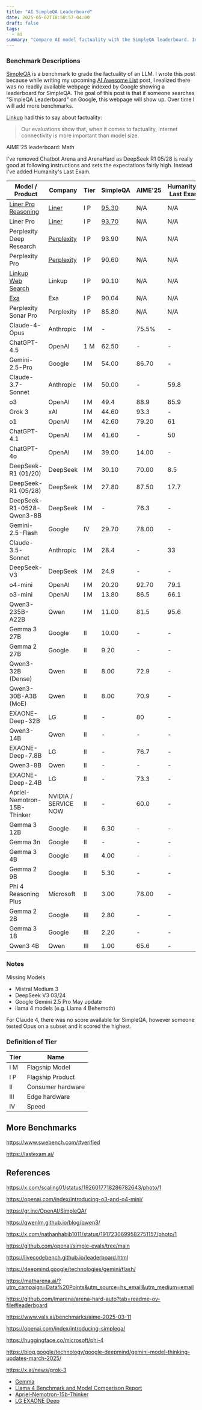 ```yaml
---
title: "AI SimpleQA Leaderboard"
date: 2025-05-02T18:50:57-04:00
draft: false
tags:
  - ai
summary: "Compare AI model factuality with the SimpleQA leaderboard. Includes scores for AIME'25 (Math), Chatbot Arena, and ArenaHard benchmarks."
---
```


### Benchmark Descriptions

[SimpleQA](https://openai.com/index/introducing-simpleqa/) is a benchmark to grade the factuality of an LLM. I wrote this post because while writing my upcoming [AI Awesome List](/posts/ai) post, I realized there was no readily available webpage indexed by Google showing a leaderboard for SimpleQA. The goal of this post is that if someone searches "SimpleQA Leaderboard" on Google, this webpage will show up. Over time I will add more benchmarks.

[Linkup](https://www.linkup.so/blog/linkup-establishes-sota-performance-on-simpleqa) had this to say about factuality:

> Our evaluations show that, when it comes to factuality, internet connectivity is more important than model size.

AIME'25 leaderboard: Math

I've removed Chatbot Arena and ArenaHard as DeepSeek R1 05/28 is really good at following instructions and sets the expectations fairly high. Instead I've added Humanity's Last Exam.

| Model / Product   | Company   | Tier    | SimpleQA | AIME'25 | Humanity's Last Exam  |
|----------------------|-----------|----------|----------|---------|--------|
| [Liner Pro Reasoning](https://getliner.com/) | [Liner](https://liner.com/) | I P | [95.30](https://liner.com/learn/deep-research-comparison) | N/A | N/A |
| Liner Pro | [Liner](https://liner.com/) | I P | [93.70](https://liner.com/learn/liner-accurate-ai-search) | N/A | N/A |
| Perplexity Deep Research | [Perplexity](https://www.perplexity.ai/) | I P | 93.90 | N/A | N/A |
| Perplexity Pro      | [Perplexity](https://www.perplexity.ai/) | I P | 90.60 | N/A | N/A |
| [Linkup Web Search](https://www.linkup.so/)        | Linkup | I P | 90.10 | N/A | N/A |
| [Exa](https://exa.ai/)                                 | Exa | I P | 90.04 | N/A | N/A |
| Perplexity Sonar Pro      | Perplexity | I P | 85.80 | N/A | N/A |
| Claude-4-Opus              | Anthropic | I M | - | 75.5% | - |
| ChatGPT-4.5                 | OpenAI    | 1 M | 62.50 | - | - |
| Gemini-2.5-Pro              | Google    | I M |  54.00 | 86.70 | - |
| Claude-3.7-Sonnet        | Anthropic | I M | 50.00 | - | 59.8 |
| o3                                  | OpenAI    | I M | 49.4 |  88.9  | 85.9  |
| Grok 3                           | xAI       | I M | 44.60 | 93.3 | - |
| o1                                  | OpenAI    | I M | 42.60 | 79.20 | 61 |
| ChatGPT-4.1                 | OpenAI    | I M | 41.60 | - | 50 |
| ChatGPT-4o                  | OpenAI    | I M | 39.00 | 14.00 | - |
| DeepSeek-R1 (01/20)   | DeepSeek  | I M | 30.10 |  70.00 |  8.5 |
| DeepSeek-R1 (05/28)    | DeepSeek  | I M | 27.80 |  87.50 | 17.7 |
| DeepSeek-R1-0528-Qwen3-8B | DeepSeek  | I M | - |  76.3 | - |
| Gemini-2.5-Flash            | Google    | IV |  29.70 | 78.00 | - |
| Claude-3.5-Sonnet        | Anthropic | I M | 28.4 | - | 33 |
| DeepSeek-V3                | DeepSeek  | I M | 24.9 | - | - |
| o4-mini                           | OpenAI    | I M | 20.20 | 92.70 | 79.1 |
| o3-mini                           | OpenAI    | I M | 13.80 |  86.5 | 66.1 |
| Qwen3-235B-A22B        | Qwen  | I M | 11.00 | 81.5    | 95.6 |
| Gemma 3 27B               | Google    | II | 10.00 | - | - |
| Gemma 2 27B               | Google    | II |  9.20 | - | - |
| Qwen3-32B (Dense)      | Qwen  | II | 8.00 | 72.9 | - |
| Qwen3-30B-A3B (MoE) | Qwen | II | 8.00 | 70.9 | - |
| EXAONE-Deep-32B | LG | II | - | 80 | - |
| Qwen3-14B | Qwen | II | - | - | - |
| EXAONE-Deep-7.8B | LG | II | - | 76.7 | - |
| Qwen3-8B | Qwen | II | - | - | - |
| EXAONE-Deep-2.4B | LG | II | - | 73.3 | - |
| Apriel-Nemotron-15B-Thinker | NVIDIA / SERVICE NOW | II | - | 60.0 | - |
| Gemma 3 12B               | Google    | II |  6.30 | - | - |
| Gemma 3n                    | Google    | II | - | - | - |
| Gemma 3 4B                 | Google    | III |  4.00 | - | - |
| Gemma 2 9B                 | Google    | II |  5.30 | - | - |
| Phi 4 Reasoning Plus   | Microsoft | II | 3.00 | 78.00 | - |
| Gemma 2 2B                 | Google    | III |  2.80 | - | - |
| Gemma 3 1B                 | Google    | III |  2.20 | - | - |
| Qwen3 4B                      | Qwen | III | 1.00 | 65.6 | - |

### Notes

Missing Models

- Mistral Medium 3
- DeepSeek V3 03/24
- Google Gemini 2.5 Pro May update
- llama 4 models (e.g. Llama 4 Behemoth)

For Claude 4, there was no score available for SimpleQA, however someone tested Opus on a subset and it scored the highest.

### Definition of Tier

| Tier | Name |
| ------ | ------ |
| I M | Flagship Model |
| I P | Flagship Product |
| II | Consumer hardware |
| III | Edge hardware |
| IV | Speed |

## More Benchmarks

<https://www.swebench.com/#verified>

<https://lastexam.ai/>

## References

<https://x.com/scaling01/status/1926017718286782643/photo/1>

<https://openai.com/index/introducing-o3-and-o4-mini/>

<https://gr.inc/OpenAI/SimpleQA/>

<https://qwenlm.github.io/blog/qwen3/>

<https://x.com/nathanhabib1011/status/1917230699582751157/photo/1>

<https://github.com/openai/simple-evals/tree/main>

<https://livecodebench.github.io/leaderboard.html>

<https://deepmind.google/technologies/gemini/flash/>

<https://matharena.ai/?utm_campaign=Data%20Points&utm_source=hs_email&utm_medium=email>

<https://github.com/lmarena/arena-hard-auto?tab=readme-ov-file#leaderboard>

<https://www.vals.ai/benchmarks/aime-2025-03-11>

<https://openai.com/index/introducing-simpleqa/>

<https://huggingface.co/microsoft/phi-4>

<https://blog.google/technology/google-deepmind/gemini-model-thinking-updates-march-2025/>

<https://x.ai/news/grok-3>

- [Gemma](https://ai.google.dev/gemma)
- [Llama 4 Benchmark and Model Comparison Report](https://github.com/kgruiz/Llama-4-Comps?tab=readme-ov-file)
- [Apriel-Nemotron-15b-Thinker ](https://huggingface.co/ServiceNow-AI/Apriel-Nemotron-15b-Thinker#evaluation)
- [LG EXAONE Deep](https://arxiv.org/pdf/2503.12524)
